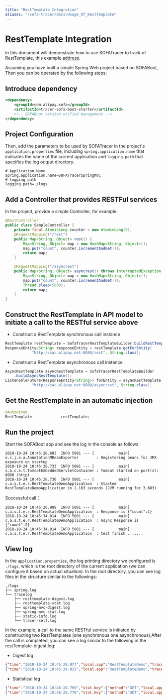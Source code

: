 ```yaml
---
title: "RestTemplate Integration"
aliases: "/sofa-tracer/docs/Usage_Of_RestTemplate"
---
```



# RestTemplate Integration

In this document will demonstrate how to use SOFATracer to track of RestTemplate, this example [address](https://github.com/sofastack-guides/sofa-tracer-guides/tree/sofaboot-2.x/tracer-sample-with-resttemplate).

Assuming you have built a simple Spring Web project based on SOFABoot, Then you can be operated by the following steps:

## Introduce dependency

```xml
<dependency>
    <groupId>com.alipay.sofa</groupId>
    <artifactId>tracer-sofa-boot-starter</artifactId>
    <!-- SOFABoot version unified management -->
</dependency>
```

## Project Configuration

Then, add the parameters to be used by SOFATracer in the project's `application.properties` file, including `spring.application.name` that indicates the name of the current application and `logging.path` that specifies the log output directory.

```properties
# Application Name
spring.application.name=SOFATracerSpringMVC
# logging path
logging.path=./logs
```

## Add a Controller that provides RESTFul services

In the project, provide a simple Controller, for example:

```java
@RestController
public class SampleController {
    private final AtomicLong counter = new AtomicLong(0);
    @RequestMapping("/rest")
    public Map<String, Object> rest() {
        Map<String, Object> map = new HashMap<String, Object>();
        map.put("count", counter.incrementAndGet());
        return map;
    }

    @RequestMapping("/asyncrest")
    public Map<String, Object> asyncrest() throws InterruptedException {
        Map<String, Object> map = new HashMap<String, Object>();
        map.put("count", counter.incrementAndGet());
        Thread.sleep(5000);
        return map;
    }
}
```

## Construct the RestTemplate in API model to initiate a call to the RESTful service above

* Construct a RestTemplate synchronous call instance

```java
RestTemplate restTemplate = SofaTracerRestTemplateBuilder.buildRestTemplate();
ResponseEntity<String> responseEntity = restTemplate.getForEntity(
            "http://sac.alipay.net:8080/rest", String.class);
```

* Construct a RestTemplate asynchronous call instance

```java
AsyncRestTemplate asyncRestTemplate = SofaTracerRestTemplateBuilder
    .buildAsyncRestTemplate();
ListenableFuture<ResponseEntity<String>> forEntity = asyncRestTemplate.getForEntity(
            "http://sac.alipay.net:8080/asyncrest", String.class);
```

## Get the RestTemplate in an automatic injection

```java
@Autowired
RestTemplate             restTemplate;
```

## Run the project

Start the SOFABoot app and see the log in the console as follows:

```plain
2018-10-24 10:45:28.683  INFO 5081 --- [           main] o.s.j.e.a.AnnotationMBeanExporter        : Registering beans for JMX exposure on startup
2018-10-24 10:45:28.733  INFO 5081 --- [           main] s.b.c.e.t.TomcatEmbeddedServletContainer : Tomcat started on port(s): 8080 (http)
2018-10-24 10:45:28.736  INFO 5081 --- [           main] c.a.s.t.e.r.RestTemplateDemoApplication  : Started RestTemplateDemoApplication in 2.163 seconds (JVM running for 3.603)
```

Successful call：

```plain
2018-10-24 10:45:28.989  INFO 5081 --- [           main] c.a.s.t.e.r.RestTemplateDemoApplication  : Response is {"count":1}
2018-10-24 10:45:34.014  INFO 5081 --- [           main] c.a.s.t.e.r.RestTemplateDemoApplication  : Async Response is {"count":2}
2018-10-24 10:45:34.014  INFO 5081 --- [           main] c.a.s.t.e.r.RestTemplateDemoApplication  : test finish .......
```

## View log

In the `application.properties`, the log printing directory we configured is `./logs`, which is the root directory of the current application (we can configure it based on actual situation). In the root directory, you can see log files in the structure similar to the followings:

```plain
./logs
├── spring.log
└── tracelog
    ├── resttemplate-digest.log
    ├── resttemplate-stat.log
    ├── spring-mvc-digest.log
    ├── spring-mvc-stat.log
    ├── static-info.log
    └── tracer-self.log
```

In the example, a call to the same RESTful service is initiated by constructing two RestTemplates (one synchronous one asynchronous),After the call is completed, you can see a log similar to the following in the restTemplate-digest.log:

* Digest log

```json
{"time":"2018-10-24 10:45:28.977","local.app":"RestTemplateDemo","traceId":"0a0fe8b3154034912878910015081","spanId":"0","request.url":"http://sac.alipay.net:8080/rest","method":"GET","result.code":"200","resp.size.bytes":0,"time.cost.milliseconds":188,"current.thread.name":"main","remote.app":"","baggage":""}
{"time":"2018-10-24 10:45:34.013","local.app":"RestTemplateDemo","traceId":"0a0fe8b3154034912900410025081","spanId":"0","request.url":"http://sac.alipay.net:8080/asyncrest","method":"GET","result.code":"200","resp.size.bytes":0,"time.cost.milliseconds":5009,"current.thread.name":"SimpleAsyncTaskExecutor-1","remote.app":"","baggage":""}
```

* Statistical log

```json
{"time":"2018-10-24 10:46:28.769","stat.key":{"method":"GET","local.app":"RestTemplateDemo","request.url":"http://sac.alipay.net:8080/asyncrest"},"count":1,"total.cost.milliseconds":5009,"success":"true","load.test":"F"}
{"time":"2018-10-24 10:46:28.770","stat.key":{"method":"GET","local.app":"RestTemplateDemo","request.url":"http://sac.alipay.net:8080/rest"},"count":1,"total.cost.milliseconds":188,"success":"true","load.test":"F"}
```
